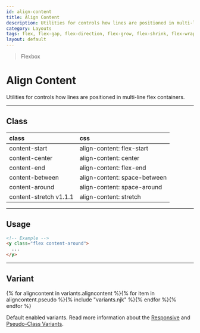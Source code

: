 ```yaml
---
id: align-content
title: Align Content
description: Utilities for controls how lines are positioned in multi-line flex containers.
category: Layouts
tags: flex, flex-gap, flex-direction, flex-grow, flex-shrink, flex-wrap, align-items, align-self
layout: default
---
```


> Flexbox

# Align Content

Utilities for controls how lines are positioned in multi-line flex containers.

---

## Class

| <span class="px-3 py-1 text-white (dark)text-charcoal-100 bg-charcoal-100 (dark)bg-gray-600 rounded-full">class</span> | <span class="px-3 py-1 text-white (dark)text-charcoal-100 bg-charcoal-100 (dark)bg-gray-600 rounded-full">css</span> |
|:--|:--|
| content-start | align-content: flex-start |
| content-center | align-content: center |
| content-end | align-content: flex-end |
| content-between | align-content: space-between |
| content-around | align-content: space-around |
| content-stretch <span class="ml-1 px-2 py-1 text-sm text-gray-600 (dark)text-charcoal-100 bg-gray-300 (dark)bg-gray-600">v1.1.1</span> | align-content: stretch |

---

## Usage

```html
<!-- Example -->
<y class="flex content-around">
  ...
</y>
```

---

## Variant

<y class="flex flex-gap-2 flex-wrap justify-start items-center">{% for aligncontent in variants.aligncontent %}{% for item in aligncontent.pseudo %}{% include "variants.njk" %}{% endfor %}{% endfor %}</y>

Default enabled variants. Read more information about the [Responsive](/responsive) and [Pseudo-Class Variants](/pseudo-class-variants/).




